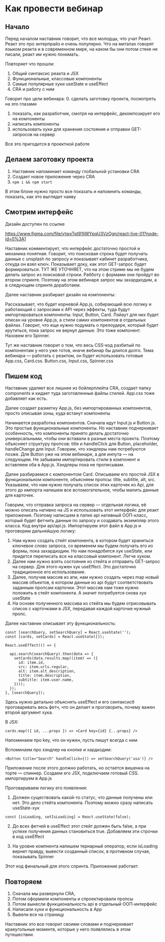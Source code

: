 # Как провести вебинар

## Начало

Перед началом наставник говорит, что все молодцы, что учат Реакт. Реакт это про энтерпрайз и очень популярно. Что на митапах говорят языком реакта и в современном мире, на каком бы они потом стеке не писали, реакт им нужно понимать.

Повторяет что прошли:
1. Общий синтаксис реакта и JSX
2. Функциональные, классовые компоненты
3. Самые популярные хуки useState и useEffect
4. CRA и работу с ним

Говорит про цели вебинара:
0. сделать заготовку проекта, посмотреть на это глазами
1. показать, как разработчик, смотря на интерфейс, декомпозирует его на компоненты
2. написать компоненты
3. использовать хуки для хранения состояния и отправки GET-запросов на сервер

Все это пригодится в проектной работе

## Делаем заготовку проекта

1. Наставник напоминает команду глобальной установки CRA
2. Создает новое приложение через CRA
3. `npm i && npm start`

В этом блоке нужно просто все показать и напомнить команды, показать, как это выглядит наяву


## Смотрим интерфейс

Дизайн доступен по ссылке

https://www.figma.com/file/ytwxTpt91liWYpqU3VzOgn/react-live-01?node-id=0%3A1

Наставник комментирует, что интерфейс достаточно простой и механика понятная. Говорит, что поисковая строка будет получать данные с unsplash по запросу и показывает кабинет разработчика, откуда он взял ключ. Показывает доку, как этот GET-запрос будет формироваться. ТУТ ЖЕ УТОЧНЯЕТ, что на этом стриме мы не будем делать запрос из поисковой строки. Рабботу с формами они пройдут во втором спринте. Поэтому на этом вебинаре запрос мы захардкодим, а в следующем спринте доработаем.

Далее наставник разбирает дизайн на компоненты:

Рассказывает, что будет корневой App.js, собирающий всю логику и работающий с запросами к API через эффекты, туда будут импортироваться компоненты: Input, Button, Card. Лэйаут для них будет описан на уровне App.js, а стили самих компонентов в отдельных файлах. Говорит, что еще нужно подумать о прелоудере, который будет крутиться, пока запрос не вернул данные. Это тоже компонент. Назовем его Spinner.

Тут же наставник говорит о том, что весь CSS-код разбитый по компонентам у него уже готов, иначе вебинар бы длился долго. Тема вебинара — работать с реактом, он будет использовать готовые App.css, Card.css. Button.css, Input.css, Spinner.css

## Пишем код

Наставник удаляет все лишнее из бойлерплейта CRA, создает папку components и кидает туда заготовленные файлы стилей. App.css тоже добавляет как есть.

Далее создает разметку App.js, без импортированных компонентов, просто описывая зоны, куда встанут компоненты

Начинается разработка компонентов. Сначала идут Input.js и Button.js. Это простые функциональные компоненты. Но наставник подчеркивает особенность, что компоненты принято делать достаточно универсальными, чтобы они вставали в разные места проекта. Поэтому объясняет структуру пропсов: title и handleClick для Button, placeholder, handleChange для Input. Говорим, что хэндлеры нам потребуются позже. Для Button уже на этом вебинаре, а для инпута — на следующем. Не забываем импортировать стили в компонент и вставляем оба в App.js. Хэндлеры пока не прописывам.

Далее разбираемся с компонентом Card. Описываем его простой JSX в функциональном компоненте, объясняем пропсы: title, subtitle, alt, src. Указываем, что нам нужно получать список этих карточек из Api, для этого до импорта напишем все вспомогательное, чтобы мапить данные для карточек.

Говорим, что отправка запроса на сервер — отдельная логика, её можно описать нативно на JS и использовать этот интерфейс для реакт приложения. Поэтому написшем в папке api нативный ООП-класс, который будет фетчить данные по запросу и создавать экземпляр этого класса. Код внутри api/api.js. Импортируем этот файл в App.js и проговорим дальнейшую логику:

1. Нам нужно создать стейт компонента, в котором будет храниться ключевое слово запроса, со временем мы будем получать его из формы, пока захардкодим. Но нам понадобится хук useState, или придется переписать все на классовый компонент. Легче хуком.
2. Далее нам нужно взять состояние из стейта и отправить GET-запрос на сервер. Для этого нужен хук useEffect. Это достаточно традиционное его использование.
3. Далее, получив массив из апи, нам нужно создать через map новый массив объектов, в котором данные из api будут соответствовать заданным пропсам карточки. Этот массив нам тоже нужно положить в стейт компонента. А значит потребуется снова хук useState
4. На основе полученного массива из стейта мы будем отрисовывать список с карточками в JSX, передавая каждой карточке нужный пропс.

Далее наставник описывает эту функциональность:

```
const [searchQuery, setSearchQuery] = React.useState('');
const [cards, setCards] = React.useState([]);

React.useEffect(() => {

  api.search(searchQuery).then(data => {
    setCards(data.results.map((item) => ({
      id: item.id,
      src: item.urls.regular,
      alt: item.alt_description,
      title: item.description,
      subtitle: item.user.name,
    })));
  });
}, [searchQuery]);
```

Здесь нужно детально объяснять useEffect и его синтаксисб проговаривать весь фетч, что он делает и проговорить, почему важен второй аргумент хука.

В JSX:

```
cards.map(({ id, ...props }) => <Card key={id} {...props} />
```

Напоминаем про key, что он нужен, пусть пишут всегда с ним

Вспоминаем про хэндлер на кнопке и хардкодим:

```
<Button title="Search" handleClick={() => setSearchQuery('usa')} />
```

Приложение после этого должно работать, но остается вишенка на торте — спиннер. Создаем его JSX, подключаем готовый CSS. импортируем в App.js

Проговариваем логику его появления:

1. Должен существовать какой-то статус, что данные получены или нет. Это дело стейта компонента. Поэтому можно сразу написать useState-хук

```
const [isLoading, setIsLoadiing] = React.useState(false);
```

2. До всех фетчей в useEffect этот стейт должен быть false, а при успехе получения данных становиться true. Добавляем эти строчки в код useEffect

3. На уровне компнента напишем тернарный оператор, если isLoading вернет правду, вывести созданный список, в противном случае, показывать Spinner

Этот код финальный для этого спринта. Приложение работает.

## Повторяем

1. Сначала мы развернули CRA,
2. Потом оформили компоненты и спроектировали пропсы
3. Потом вынесли функциональность api в отдельный ООП-интерфейс
4. Написали хуки и функциональность в App
5. Вывели все на страницу

Наставник это все говорит своими словами и подчеркивает краеугольные моментв, которые у него появлялись в этом путешествии.


